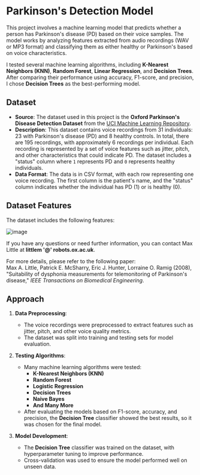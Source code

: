 # Parkinson's Detection Model

This project involves a machine learning model that predicts whether a person has Parkinson's disease (PD) based on their voice samples. The model works by analyzing features extracted from audio recordings (WAV or MP3 format) and classifying them as either healthy or Parkinson's based on voice characteristics.

I tested several machine learning algorithms, including **K-Nearest Neighbors (KNN)**, **Random Forest**, **Linear Regression**, and **Decision Trees**. After comparing their performance using accuracy, F1-score, and precision, I chose **Decision Trees** as the best-performing model.

## Dataset

- **Source**: The dataset used in this project is the **Oxford Parkinson's Disease Detection Dataset** from the [UCI Machine Learning Repository](https://archive.ics.uci.edu/dataset/174/parkinsons).
- **Description**: This dataset contains voice recordings from 31 individuals: 23 with Parkinson's disease (PD) and 8 healthy controls. In total, there are 195 recordings, with approximately 6 recordings per individual. Each recording is represented by a set of voice features such as jitter, pitch, and other characteristics that could indicate PD. The dataset includes a "status" column where `1` represents PD and `0` represents healthy individuals.
- **Data Format**: The data is in CSV format, with each row representing one voice recording. The first column is the patient's name, and the "status" column indicates whether the individual has PD (1) or is healthy (0).

## Dataset Features

The dataset includes the following features:

![image](https://github.com/user-attachments/assets/8cdb90fa-2a55-4ea2-b134-066ac5816c55)


If you have any questions or need further information, you can contact Max Little at **littlem '@' robots.ox.ac.uk**.

For more details, please refer to the following paper:  
Max A. Little, Patrick E. McSharry, Eric J. Hunter, Lorraine O. Ramig (2008), "Suitability of dysphonia measurements for telemonitoring of Parkinson's disease," *IEEE Transactions on Biomedical Engineering*.

## Approach

1. **Data Preprocessing**:
    - The voice recordings were preprocessed to extract features such as jitter, pitch, and other voice quality metrics.
    - The dataset was split into training and testing sets for model evaluation.

2. **Testing Algorithms**:
    - Many machine learning algorithms were tested:
        - **K-Nearest Neighbors (KNN)**
        - **Random Forest**
        - **Logistic Regression**
        - **Decision Trees**
        - **Naive Bayes**
        - **And Many More**
    - After evaluating the models based on F1-score, accuracy, and precision, the **Decision Tree** classifier showed the best results, so it was chosen for the final model.

3. **Model Development**:
    - The **Decision Tree** classifier was trained on the dataset, with hyperparameter tuning to improve performance.
    - Cross-validation was used to ensure the model performed well on unseen data.


